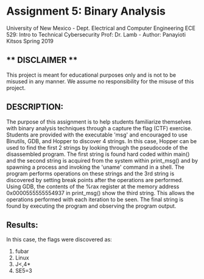 # Assignment 5: Binary Analysis
University of New Mexico - Dept. Electrical and Computer Engineering
ECE 529: Intro to Technical Cybersecurity
Prof: Dr. Lamb - Author: Panayioti Kitsos 
Spring 2019

## ** DISCLAIMER **
This project is meant for educational purposes only and is not to be misused in any manner. We assume no responsibility for the misuse of this project. 

## DESCRIPTION:
The purpose of this assignment is to help students familiarize themselves with binary analysis techniques through a capture the flag (CTF) exercise. Students are provided with the executable 'msg' and encouraged to use Binutils, GDB, and Hopper to discover 4 strings. In this case, Hopper can be used to find the first 2 strings by looking through the pseudocode of the disassembled program. The first string is found hard coded within main() and the second string is acquired from the system within print_msg() and by spawning a process and invoking the 'uname' command in a shell. The program performs operations on these strings and the 3rd string is discovered by setting break points after the operations are performed. Using GDB, the contents of the %rax register at the memory address 0x0000555555554937 in print_msg() show the third string. This allows the operations performed with each iteration to be seen. The final string is found by executing the program and observing the program output.

## Results:
In this case, the flags were discovered as:
1) fubar
2) Linux
3) J<,4* 
4) SE5=3
